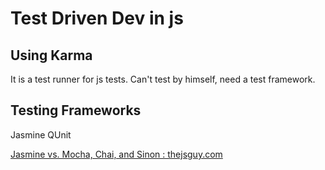 
Test Driven Dev in js
=====================

Using Karma
-----------
It is a test runner for js tests.
Can't test by himself, need a test framework.

Testing Frameworks
------------------
Jasmine
QUnit

[Jasmine vs. Mocha, Chai, and Sinon : thejsguy.com](http://thejsguy.com/2015/01/12/jasmine-vs-mocha-chai-and-sinon.html)
